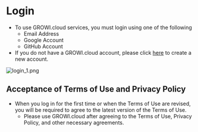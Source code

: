 # Login

- To use GROWI.cloud services, you must login using one of the following
  - Email Address
  - Google Account
  - GitHub Account
- If you do not have a GROWI.cloud account, please click [here](https://growi.cloud/signup?contractType=CORPORATION) to create a new account.

<img :src="$withBase('/assets/images/en/login_1.png')" alt="login_1.png">

## Acceptance of Terms of Use and Privacy Policy

- When you log in for the first time or when the Terms of Use are revised, you will be required to agree to the latest version of the Terms of Use.
  - Please use GROWI.cloud after agreeing to the Terms of Use, Privacy Policy, and other necessary agreements.
